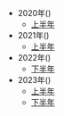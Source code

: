 * 2020年()
  * [上半年](posts\2020-1_6.md)
* 2021年()
  * [上半年](posts\2021-1_6.md)
* 2022年()
  * [下半年](posts\2022-7_12.md)
* 2023年()
  * [上半年](posts\2023-1_6.md)
  * [下半年](posts\2023-7_12.md)  
